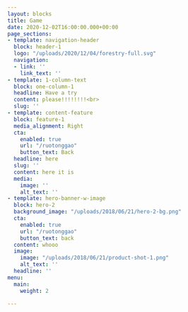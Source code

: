 ```yaml
---
layout: blocks
title: Game
date: 2020-12-02T16:00:00.000+00:00
page_sections:
- template: navigation-header
  block: header-1
  logo: "/uploads/2020/12/04/forestry-full.svg"
  navigation:
  - link: ''
    link_text: ''
- template: 1-column-text
  block: one-column-1
  headline: Have a try
  content: please!!!!!!!!<br>
  slug: ''
- template: content-feature
  block: feature-1
  media_alignment: Right
  cta:
    enabled: true
    url: "/ruotonggao"
    button_text: Back
  headline: here
  slug: ''
  content: here it is
  media:
    image: ''
    alt_text: ''
- template: hero-banner-w-image
  block: hero-2
  background_image: "/uploads/2018/06/21/hero-2-bg.png"
  cta:
    enabled: true
    url: "/ruotonggao"
    button_text: back
  content: whooo
  image:
    image: "/uploads/2018/06/21/product-shot-1.png"
    alt_text: ''
  headline: ''
menu:
  main:
    weight: 2

---
```

